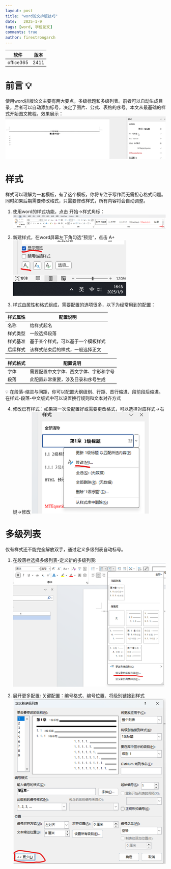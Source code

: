 ```yaml
---
layout: post
title: "word论文排版技巧"
date:   2025-1-9
tags: [word, 学位论文]
comments: true
author: firestrongarch
---
```



|软件| 版本 |
|---|---|
|  office365 | 2411  |


# 前言 💡
使用word排版论文主要有两大要点，多级标题和多级列表。前者可以自动生成目录，后者可以自动添加标号，决定了图片、公式、表格的序号。本文从最基础的样式开始图文教程。效果展示：
![这是图片](../images/效果展示.gif "多级列表")

# 样式 
样式可以理解为一套模板，有了这个模板，你将专注于写作而无需担心格式问题。同时如果后期需要修改格式，只需要修改样式，所有内容将会自动调整。
1. 使用word的样式功能，点击 开始→样式角标：
![这是图片](../images/样式.png "样式")

2. 新建样式，在word屏幕左下角勾选“预览”，点击 A+
![这是图片](../images/新建样式.png "新建样式")

3. 样式由属性和格式组成，需要配置的选项很多，以下为经常用到的配置：

|样式属性|配置说明|
|---|---|
| 名称 |  给样式起名 |
| 样式类型 | 一般选择段落 |
| 样式基准 |  基于某个样式，可以基于一个模板样式 |
| 后续样式 | 该样式结束后的样式，一般选择正文 |

|样式格式|配置说明|
|---|---|
| 字体 |  需要配置中文字体、西文字体、字形和字号 |
| 段落 | 此配置非常重要，涉及目录和序号生成 |

💡 在段落-缩进与间距，你可以配置大纲级别、行距、首行缩进、段前段后缩进。在样式-段落-中文版式中可以设置换行规则和文本对齐方式

4. 修改已有样式：如果第一次没配置好或需要更改格式，可以选择对应样式→右键→修改
    ![这是图片](../images/修改样式.png "修改样式")

# 多级列表
仅有样式还不能完全解放双手，通过定义多级列表自动标号。
1. 在段落栏选择多级列表-定义新的多级列表:
    ![这是图片](../images/多级列表.png "修改样式")

2. 展开更多配置:
    关键配置：编号格式、编号位置、将级别链接到样式
    ![这是图片](../images/多级列表配置.png "修改样式")

